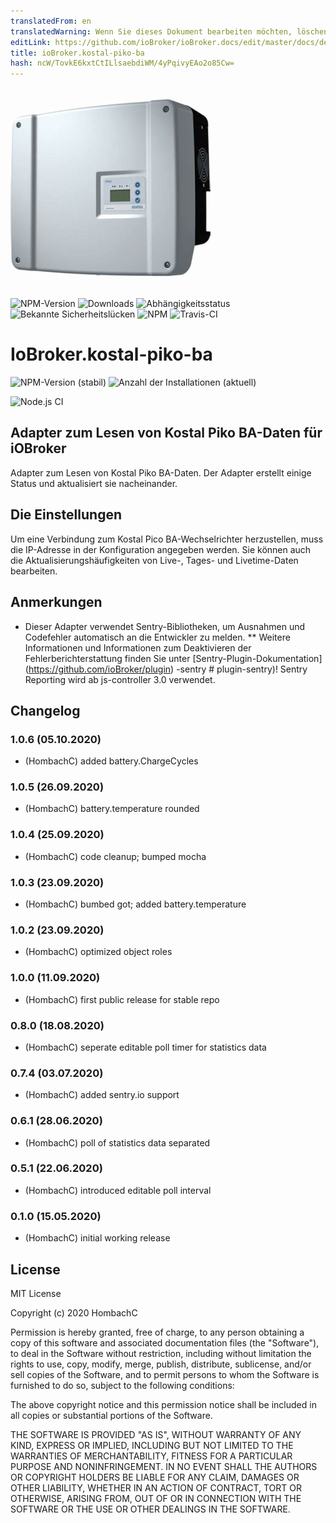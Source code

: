 ```yaml
---
translatedFrom: en
translatedWarning: Wenn Sie dieses Dokument bearbeiten möchten, löschen Sie bitte das Feld "translationsFrom". Andernfalls wird dieses Dokument automatisch erneut übersetzt
editLink: https://github.com/ioBroker/ioBroker.docs/edit/master/docs/de/adapterref/iobroker.kostal-piko-ba/README.md
title: ioBroker.kostal-piko-ba
hash: ncW/TovkE6kxtCtILlsaebdiWM/4yPqivyEAo2o85Cw=
---
```

![Logo](../../../en/adapterref/iobroker.kostal-piko-ba/admin/picoba.png)

![NPM-Version](http://img.shields.io/npm/v/iobroker.kostal-piko-ba.svg)
![Downloads](https://img.shields.io/npm/dm/iobroker.kostal-piko-ba.svg)
![Abhängigkeitsstatus](https://img.shields.io/david/hombach/ioBroker.kostal-piko-ba.svg)
![Bekannte Sicherheitslücken](https://snyk.io/test/github/hombach/ioBroker.kostal-piko-ba/badge.svg)
![NPM](https://nodei.co/npm/iobroker.kostal-piko-ba.png?downloads=true)
![Travis-CI](http://img.shields.io/travis/hombach/ioBroker.kostal-piko-ba/master.svg)

# IoBroker.kostal-piko-ba
![NPM-Version (stabil)](http://ioBroker.live/badges/kostal-piko-ba-stable.svg) ![Anzahl der Installationen (aktuell)](http://ioBroker.live/badges/kostal-piko-ba-installed.svg)

![Node.js CI](https://github.com/hombach/ioBroker.kostal-piko-ba/workflows/Node.js%20CI/badge.svg)

## Adapter zum Lesen von Kostal Piko BA-Daten für iOBroker
Adapter zum Lesen von Kostal Piko BA-Daten. Der Adapter erstellt einige Status und aktualisiert sie nacheinander.

## Die Einstellungen
Um eine Verbindung zum Kostal Pico BA-Wechselrichter herzustellen, muss die IP-Adresse in der Konfiguration angegeben werden.
Sie können auch die Aktualisierungshäufigkeiten von Live-, Tages- und Livetime-Daten bearbeiten.

## Anmerkungen
* Dieser Adapter verwendet Sentry-Bibliotheken, um Ausnahmen und Codefehler automatisch an die Entwickler zu melden. ** Weitere Informationen und Informationen zum Deaktivieren der Fehlerberichterstattung finden Sie unter [Sentry-Plugin-Dokumentation] (https://github.com/ioBroker/plugin) -sentry # plugin-sentry)! Sentry Reporting wird ab js-controller 3.0 verwendet.

## Changelog
### 1.0.6 (05.10.2020)
* (HombachC) added battery.ChargeCycles

### 1.0.5 (26.09.2020)
* (HombachC) battery.temperature rounded

### 1.0.4 (25.09.2020)
* (HombachC) code cleanup; bumped mocha

### 1.0.3 (23.09.2020)
* (HombachC) bumbed got; added battery.temperature

### 1.0.2 (23.09.2020)
* (HombachC) optimized object roles

### 1.0.0 (11.09.2020)
* (HombachC) first public release for stable repo

### 0.8.0 (18.08.2020)
* (HombachC) seperate editable poll timer for statistics data

### 0.7.4 (03.07.2020)
* (HombachC) added sentry.io support

### 0.6.1 (28.06.2020)
* (HombachC) poll of statistics data separated

### 0.5.1 (22.06.2020)
* (HombachC) introduced editable poll interval 

### 0.1.0 (15.05.2020)
* (HombachC) initial working release

## License
MIT License

Copyright (c) 2020 HombachC

Permission is hereby granted, free of charge, to any person obtaining a copy
of this software and associated documentation files (the "Software"), to deal
in the Software without restriction, including without limitation the rights
to use, copy, modify, merge, publish, distribute, sublicense, and/or sell
copies of the Software, and to permit persons to whom the Software is
furnished to do so, subject to the following conditions:

The above copyright notice and this permission notice shall be included in all
copies or substantial portions of the Software.

THE SOFTWARE IS PROVIDED "AS IS", WITHOUT WARRANTY OF ANY KIND, EXPRESS OR
IMPLIED, INCLUDING BUT NOT LIMITED TO THE WARRANTIES OF MERCHANTABILITY,
FITNESS FOR A PARTICULAR PURPOSE AND NONINFRINGEMENT. IN NO EVENT SHALL THE
AUTHORS OR COPYRIGHT HOLDERS BE LIABLE FOR ANY CLAIM, DAMAGES OR OTHER
LIABILITY, WHETHER IN AN ACTION OF CONTRACT, TORT OR OTHERWISE, ARISING FROM,
OUT OF OR IN CONNECTION WITH THE SOFTWARE OR THE USE OR OTHER DEALINGS IN THE
SOFTWARE.